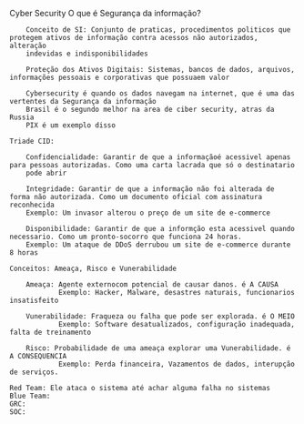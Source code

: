 Cyber Security
    O que é Segurança da informação?
     
        Conceito de SI: Conjunto de praticas, procedimentos politicos que protegem ativos de informação contra acessos não autorizados, alteração
        indevidas e indisponibilidades 
        
        Proteção dos Ativos Digitais: Sistemas, bancos de dados, arquivos, informações pessoais e corporativas que possuaem valor

        Cybersecurity é quando os dados navegam na internet, que é uma das vertentes da Segurança da informação
        Brasil é o segundo melhor na area de ciber security, atras da Russia 
        PIX é um exemplo disso 

    Triade CID:

        Confidencialidade: Garantir de que a informaçãoé acessivel apenas para pessoas autorizadas. Como uma carta lacrada que só o destinatario
        pode abrir

        Integridade: Garantir de que a informação não foi alterada de forma não autorizada. Como um documento oficial com assinatura reconhecida
        Exemplo: Um invasor alterou o preço de um site de e-commerce

        Disponibilidade: Garantir de que a informção esta acessivel quando necessario. Como um pronto-socorro que funciona 24 horas.
        Exemplo: Um ataque de DDoS derrubou um site de e-commerce durante 8 horas

    Conceitos: Ameaça, Risco e Vunerabilidade
    
        Ameaça: Agente externocom potencial de causar danos. é A CAUSA
                Exemplo: Hacker, Malware, desastres naturais, funcionarios insatisfeito

        Vunerabilidade: Fraqueza ou falha que pode ser explorada. é O MEIO
                Exemplo: Software desatualizados, configuração inadequada, falta de treinamento

        Risco: Probabilidade de uma ameaça explorar uma Vunerabilidade. é A CONSEQUENCIA 
                Exemplo: Perda financeira, Vazamentos de dados, interupção de serviços.

    Red Team: Ele ataca o sistema até achar alguma falha no sistemas
    Blue Team: 
    GRC:
    SOC:
